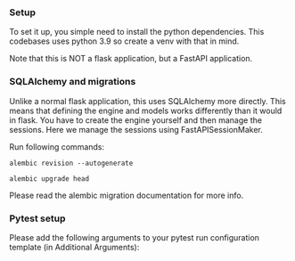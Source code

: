 
### Setup

To set it up, you simple need to install the python dependencies. This codebases uses python 3.9 so create a venv with that in mind.

Note that this is NOT a flask application, but a FastAPI application.

### SQLAlchemy and migrations

Unlike a normal flask application, this uses SQLAlchemy more directly. This means that defining the engine and models 
works differently than it would in flask. You have to create the engine yourself and then manage the sessions. Here we 
manage the sessions using FastAPISessionMaker.

Run following commands:

`alembic revision --autogenerate`

`alembic upgrade head`

Please read the alembic migration documentation for more info.

### Pytest setup

Please add the following arguments to your pytest run configuration template (in Additional Arguments):

